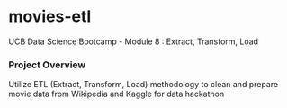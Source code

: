 # movies-etl
UCB Data Science Bootcamp - Module 8 : Extract, Transform, Load

### Project Overview
Utilize ETL (Extract, Transform, Load) methodology to clean and prepare movie data from Wikipedia and Kaggle for data hackathon
